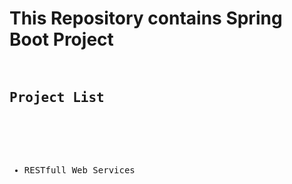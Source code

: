 <H1> This Repository contains Spring Boot Project </H1>
<pre>
  <h2>Project List</h2>
  <ul>
    <li>RESTfull Web Services</li>
  </ul>
</pre>
